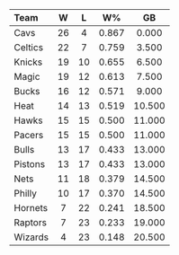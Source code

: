 | Team                             |  W  |  L  |  W%   |   GB   |
|:---------------------------------|:---:|:---:|:-----:|:------:|
| [](/r/clevelandcavs) Cavs        | 26  |  4  | 0.867 | 0.000  |
| [](/r/bostonceltics) Celtics     | 22  |  7  | 0.759 | 3.500  |
| [](/r/nyknicks) Knicks           | 19  | 10  | 0.655 | 6.500  |
| [](/r/orlandomagic) Magic        | 19  | 12  | 0.613 | 7.500  |
| [](/r/mkebucks) Bucks            | 16  | 12  | 0.571 | 9.000  |
| [](/r/heat) Heat                 | 14  | 13  | 0.519 | 10.500 |
| [](/r/atlantahawks) Hawks        | 15  | 15  | 0.500 | 11.000 |
| [](/r/pacers) Pacers             | 15  | 15  | 0.500 | 11.000 |
| [](/r/chicagobulls) Bulls        | 13  | 17  | 0.433 | 13.000 |
| [](/r/detroitpistons) Pistons    | 13  | 17  | 0.433 | 13.000 |
| [](/r/gonets) Nets               | 11  | 18  | 0.379 | 14.500 |
| [](/r/sixers) Philly             | 10  | 17  | 0.370 | 14.500 |
| [](/r/charlottehornets) Hornets  |  7  | 22  | 0.241 | 18.500 |
| [](/r/torontoraptors) Raptors    |  7  | 23  | 0.233 | 19.000 |
| [](/r/washingtonwizards) Wizards |  4  | 23  | 0.148 | 20.500 |